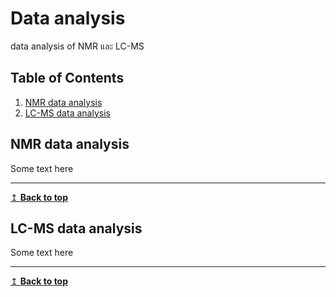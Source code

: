 # Data analysis
data analysis of NMR และ LC-MS 

## Table of Contents
1. [NMR data analysis](#nmr)
2. [LC-MS data analysis](#lcms)

## NMR data analysis <a name="nmr"></a>
Some text here

---
[↥ **Back to top**](#top)

## LC-MS data analysis <a name="lcms"></a>
Some text here

---
[↥ **Back to top**](#top)

